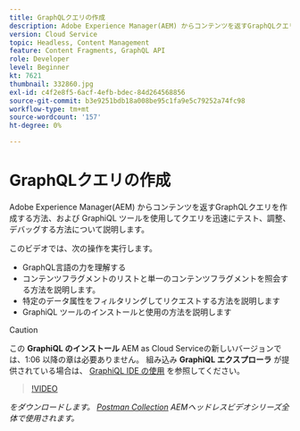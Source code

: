 ```yaml
---
title: GraphQLクエリの作成
description: Adobe Experience Manager(AEM) からコンテンツを返すGraphQLクエリを作成する方法、および GraphiQL ツールを使用してクエリを迅速にテスト、調整、デバッグする方法について説明します。
version: Cloud Service
topic: Headless, Content Management
feature: Content Fragments, GraphQL API
role: Developer
level: Beginner
kt: 7621
thumbnail: 332860.jpg
exl-id: c4f2e8f5-6acf-4efb-bdec-84d264568856
source-git-commit: b3e9251bdb18a008be95c1fa9e5c79252a74fc98
workflow-type: tm+mt
source-wordcount: '157'
ht-degree: 0%

---
```


# GraphQLクエリの作成

Adobe Experience Manager(AEM) からコンテンツを返すGraphQLクエリを作成する方法、および GraphiQL ツールを使用してクエリを迅速にテスト、調整、デバッグする方法について説明します。

このビデオでは、次の操作を実行します。

+ GraphQL言語の力を理解する
+ コンテンツフラグメントのリストと単一のコンテンツフラグメントを照会する方法を説明します。
+ 特定のデータ属性をフィルタリングしてリクエストする方法を説明します
+ GraphiQL ツールのインストールと使用の方法を説明します

>[!CAUTION]
>
>この **GraphiQL のインストール** AEM as Cloud Serviceの新しいバージョンでは、1:06 以降の章は必要ありません。 組み込み **GraphiQL エクスプローラ** が提供されている場合は、 [GraphiQL IDE の使用](https://experienceleague.adobe.com/docs/experience-manager-cloud-service/content/headless/graphql-api/graphiql-ide.html) を参照してください。


>[!VIDEO](https://video.tv.adobe.com/v/332860?quality=12&learn=on)

_をダウンロードします。 [Postman Collection](./assets/aem-headless-video-series.postman_collection.json) AEMヘッドレスビデオシリーズ全体で使用されます。_
